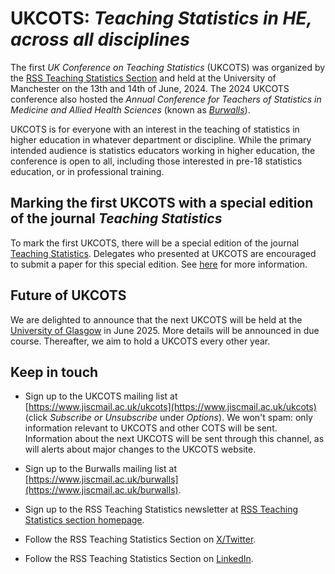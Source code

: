 # UKCOTS: _Teaching Statistics in HE, across all disciplines_

The first _UK Conference on Teaching Statistics_ (UKCOTS) was organized by the [RSS Teaching Statistics Section](https://rss.org.uk/membership/rss-groups-and-committees/sections/teaching-statistics/) and held at the University of Manchester on the 13th and 14th of June, 2024.
The 2024 UKCOTS conference also hosted the _Annual Conference for Teachers of Statistics in Medicine and Allied Health Sciences_ (known as [_Burwalls_](https://sites.google.com/view/burwalls/home)).

UKCOTS is for everyone with an interest in the teaching of statistics in higher education in whatever department or discipline.
While the primary intended audience is statistics educators working in higher education, the conference is open to all, including those interested in pre-18 statistics education, or in professional training.

## Marking the first UKCOTS with a special edition of the journal _Teaching Statistics_

To mark the first UKCOTS, there will be a special edition of the journal [Teaching Statistics](https://onlinelibrary.wiley.com/journal/14679639).
Delegates who presented at UKCOTS are encouraged to submit a paper for this special edition.
See [here](special_edition.html) for more information.

## Future of UKCOTS

We are delighted to announce that the next UKCOTS will be held at the [University of Glasgow](https://www.gla.ac.uk/) in June 2025.
More details will be announced in due course.
Thereafter, we aim to hold a UKCOTS every other year.

## Keep in touch

- Sign up to the UKCOTS mailing list at [https://www.jiscmail.ac.uk/ukcots](https://www.jiscmail.ac.uk/ukcots) (click _Subscribe or Unsubscribe_ under _Options_).
  We won't spam: only information relevant to UKCOTS and other COTS will be sent.
  Information about the next UKCOTS will be sent through this channel, as will alerts about major changes to the UKCOTS website.

- Sign up to the Burwalls mailing list at [https://www.jiscmail.ac.uk/burwalls](https://www.jiscmail.ac.uk/burwalls).
- Sign up to the RSS Teaching Statistics newsletter at [RSS Teaching Statistics section homepage](https://rss.org.uk/membership/rss-groups-and-committees/sections/teaching-statistics/).
- Follow the RSS Teaching Statistics Section on [X/Twitter](https://twitter.com/rss_teach).
- Follow the RSS Teaching Statistics Section on [LinkedIn](https://www.linkedin.com/company/rss-teaching-statistics-section).
